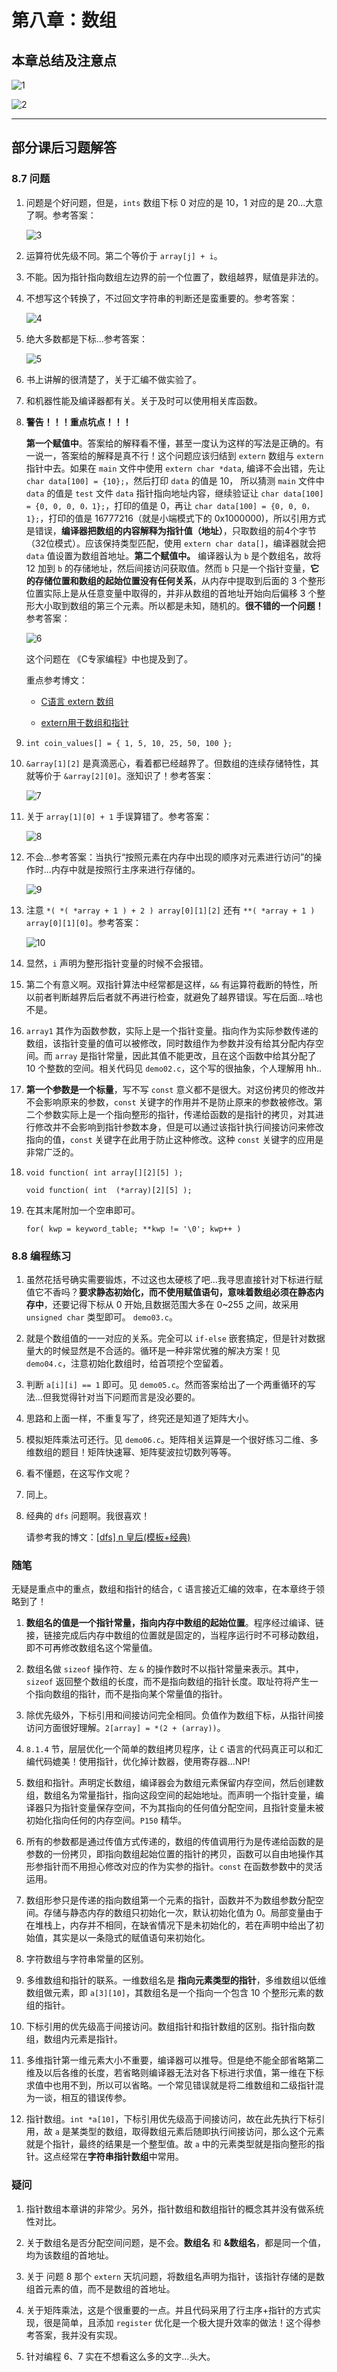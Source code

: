 # 第八章：数组

## 本章总结及注意点

![1](https://raw.githubusercontent.com/Y-puyu/picture/main/images/20201221103650.png)

![2](https://raw.githubusercontent.com/Y-puyu/picture/main/images/20201221103801.png)

---

## 部分课后习题解答

### 8.7 问题

1. 问题是个好问题，但是，`ints` 数组下标 0 对应的是 10，1 对应的是 20...大意了啊。参考答案：

    ![3](https://raw.githubusercontent.com/Y-puyu/picture/main/images/20201221103938.png)

2. 运算符优先级不同。第二个等价于 `array[j] + i`。

3. 不能。因为指针指向数组左边界的前一个位置了，数组越界，赋值是非法的。

4. 不想写这个转换了，不过回文字符串的判断还是蛮重要的。参考答案：

    ![4](https://raw.githubusercontent.com/Y-puyu/picture/main/images/20201221104742.png)

5. 绝大多数都是下标...参考答案：

    ![5](https://raw.githubusercontent.com/Y-puyu/picture/main/images/20201221104921.png)

6. 书上讲解的很清楚了，关于汇编不做实验了。

7. 和机器性能及编译器都有关。关于及时可以使用相关库函数。

8. **警告！！！重点坑点！！！**

   **第一个赋值中**。答案给的解释看不懂，甚至一度认为这样的写法是正确的。有一说一，答案给的解释是真不行！这个问题应该归结到 `extern` 数组与 `extern` 指针中去。如果在 `main` 文件中使用 `extern char *data`, 编译不会出错，先让 `char data[100] = {10};`，然后打印 `data` 的值是 10， 所以猜测 `main` 文件中 `data` 的值是 `test` 文件 `data` 指针指向地址内容，继续验证让 `char data[100] = {0, 0, 0, 0，1};`，打印的值是 0，再让 `char data[100] = {0, 0, 0，1};`，打印的值是 16777216（就是小端模式下的 0x1000000)，所以引用方式是错误，**编译器把数组的内容解释为指针值（地址）**，只取数组的前4个字节（32位模式）。应该保持类型匹配，使用 `extern char data[]`，编译器就会把 `data` 值设置为数组首地址。**第二个赋值中。** 编译器认为 `b` 是个数组名，故将 12 加到 `b` 的存储地址，然后间接访问获取值。然而 `b` 只是一个指针变量，**它的存储位置和数组的起始位置没有任何关系**，从内存中提取到后面的 3 个整形位置实际上是从任意变量中取得的，并非从数组的首地址开始向后偏移 3 个整形大小取到数组的第三个元素。所以都是未知，随机的。**很不错的一个问题！** 参考答案：

    ![6](https://raw.githubusercontent.com/Y-puyu/picture/main/images/20201221113046.png)

    这个问题在 《C专家编程》中也提及到了。

    重点参考博文：

    - [C语言 extern 数组](https://blog.csdn.net/John_Lan_2008/article/details/79221324?utm_medium=distribute.pc_relevant_t0.none-task-blog-BlogCommendFromMachineLearnPai2-1.control&depth_1-utm_source=distribute.pc_relevant_t0.none-task-blog-BlogCommendFromMachineLearnPai2-1.control)
  
    - [extern用于数组和指针](https://blog.csdn.net/anye3000/article/details/6667540)

9. `int coin_values[] = { 1, 5, 10, 25, 50, 100 };`

10. `&array[1][2]` 是真滴恶心，看着都已经越界了。但数组的连续存储特性，其就等价于 `&array[2][0]`。涨知识了！参考答案：

    ![7](https://raw.githubusercontent.com/Y-puyu/picture/main/images/20201221114913.png)

11. 关于 `array[1][0] + 1` 手误算错了。参考答案：

    ![8](https://raw.githubusercontent.com/Y-puyu/picture/main/images/20201221115502.png)

12. 不会...参考答案：当执行“按照元素在内存中出现的顺序对元素进行访问”的操作时...内存中就是按照行主序来进行存储的。

    ![9](https://raw.githubusercontent.com/Y-puyu/picture/main/images/20201221115708.png)

13. 注意 `*( *( *array + 1 ) + 2 ) array[0][1][2]` 还有 `**( *array + 1 ) array[0][1][0]`。参考答案：

    ![10](https://raw.githubusercontent.com/Y-puyu/picture/main/images/20201221120107.png)

14. 显然，`i` 声明为整形指针变量的时候不会报错。

15. 第二个有意义啊。双指针算法中经常都是这样，`&&` 有运算符截断的特性，所以前者判断越界后后者就不再进行检查，就避免了越界错误。写在后面...啥也不是。

16. `array1` 其作为函数参数，实际上是一个指针变量。指向作为实际参数传递的数组，该指针变量的值可以被修改，同时数组作为参数并没有给其分配内存空间。而 `array` 是指针常量，因此其值不能更改，且在这个函数中给其分配了 10 个整数的空间。相关代码见 `demo02.c`，这个写的很抽象，个人理解用 hh..

17. **第一个参数是一个标量**，写不写 `const` 意义都不是很大。对这份拷贝的修改并不会影响原来的参数，`const` 关键字的作用并不是防止原来的参数被修改。第二个参数实际上是一个指向整形的指针，传递给函数的是指针的拷贝，对其进行修改并不会影响到指针参数本身，但是可以通过该指针执行间接访问来修改指向的值，`const` 关键字在此用于防止这种修改。这种 `const` 关键字的应用是非常广泛的。

18. `void function( int array[][2][5] );`

    `void function( int  (*array)[2][5] );`

19. 在其末尾附加一个空串即可。

    `for( kwp = keyword_table; **kwp != '\0'; kwp++ )`

### 8.8 编程练习

1. 虽然花括号确实需要锻炼，不过这也太硬核了吧...我寻思直接针对下标进行赋值它不香吗？**要求静态初始化，而不使用赋值语句，意味着数组必须在静态内存中**，还要记得下标从 0 开始,且数据范围大多在 0~255 之间，故采用 `unsigned char` 类型即可。 `demo03.c`。

2. 就是个数组值的一一对应的关系。完全可以  `if-else` 嵌套搞定，但是针对数据量大的时候显然是不合适的。循环是一种非常优雅的解决方案！见 `demo04.c`，注意初始化数组时，给首项挖个空留着。

3. 判断 `a[i][i] == 1` 即可。见 `demo05.c`。然而答案给出了一个两重循环的写法...但我觉得针对当下问题而言是没必要的。

4. 思路和上面一样，不重复写了，终究还是知道了矩阵大小。

5. 模拟矩阵乘法可还行。见 `demo06.c`。矩阵相关运算是一个很好练习二维、多维数组的题目！矩阵快速幂、矩阵斐波拉切数列等等。

6. 看不懂题，在这写作文呢？

7. 同上。

8. 经典的 `dfs` 问题啊。我很喜欢！

   请参考我的博文：[[dfs] n 皇后(模板+经典)](https://blog.csdn.net/yl_puyu/article/details/109256862)

### 随笔

无疑是重点中的重点，数组和指针的结合，`C` 语言接近汇编的效率，在本章终于领略到了！

1. **数组名的值是一个指针常量，指向内存中数组的起始位置**。程序经过编译、链接，链接完成后内存中数组的位置就是固定的，当程序运行时不可移动数组，即不可再修改数组名这个常量值。

2. 数组名做 `sizeof` 操作符、左 `&` 的操作数时不以指针常量来表示。其中，`sizeof` 返回整个数组的长度，而不是指向数组的指针长度。取址符将产生一个指向数组的指针，而不是指向某个常量值的指针。

3. 除优先级外，下标引用和间接访问完全相同。负值作为数组下标，从指针间接访问方面很好理解。`2[array] = *(2 + (array))`。

4. `8.1.4` 节，层层优化一个简单的数组拷贝程序，让 `C` 语言的代码真正可以和汇编代码媲美！使用指针，优化掉计数器，使用寄存器...NP!

5. 数组和指针。声明定长数组，编译器会为数组元素保留内存空间，然后创建数组，数组名为常量指针，指向这段空间的起始地址。而声明一个指针变量，编译器只为指针变量保存空间，不为其指向的任何值分配空间，且指针变量未被初始化指向任何的内存空间。`P150` 精华。

6. 所有的参数都是通过传值方式传递的，数组的传值调用行为是传递给函数的是参数的一份拷贝，即指向数组起始位置的指针的拷贝，函数可以自由地操作其形参指针而不用担心修改对应的作为实参的指针。`const` 在函数参数中的灵活运用。

7. 数组形参只是传递的指向数组第一个元素的指针，函数并不为数组参数分配空间。存储与静态内存的数组只初始化一次，默认初始化值为 0。局部变量由于在堆栈上，内存并不相同，在缺省情况下是未初始化的，若在声明中给出了初始值，其实是以一条隐式的赋值语句来初始化。

8. 字符数组与字符串常量的区别。

9. 多维数组和指针的联系。一维数组名是 **指向元素类型的指针**，多维数组以低维数组做元素，即 `a[3][10]`，其数组名是一个指向一个包含 10 个整形元素的数组的指针。

10. 下标引用的优先级高于间接访问。数组指针和指针数组的区别。指针指向数组，数组内元素是指针。

11. 多维指针第一维元素大小不重要，编译器可以推导。但是绝不能全部省略第二维及以后各维的长度，若省略则编译器无法对各下标进行求值，第一维在下标求值中也用不到，所以可以省略。一个常见错误就是将二维数组和二级指针混为一谈，相互的错误传参。

12. 指针数组。`int *a[10]`，下标引用优先级高于间接访问，故在此先执行下标引用，故 `a` 是某类型的数组，取得数组元素后随即执行间接访问，那么这个元素就是个指针，最终的结果是一个整型值。故 `a` 中的元素类型就是指向整形的指针。这点经常在**字符串指针数组**中常用。

### 疑问

1. 指针数组本章讲的非常少。另外，指针数组和数组指针的概念其并没有做系统性对比。

2. 关于数组名是否分配空间问题，是不会。**数组名** 和 **&数组名**，都是同一个值，均为该数组的首地址。

3. 关于 问题 8 那个 `extern` 天坑问题，将数组名声明为指针，该指针存储的是数组首元素的值，而不是数组的首地址。

4. 关于矩阵乘法，这是个很重要的一点。并且代码采用了行主序+指针的方式实现，很是简单，且添加 `register` 优化是一个极大提升效率的做法！这个得参考答案，我并没有实现。

5. 针对编程 6、7 实在不想看这么多的文字...头大。
